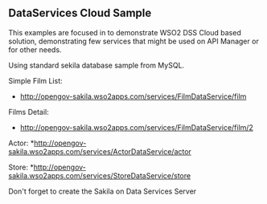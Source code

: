## DataServices Cloud Sample

This examples are focused in to demonstrate WSO2 DSS Cloud based solution, demonstrating few services that might be used on API Manager or for other needs.

Using standard sekila database sample from MySQL.

Simple Film List: 
* http://opengov-sakila.wso2apps.com/services/FilmDataService/film

Films Detail: 
* http://opengov-sakila.wso2apps.com/services/FilmDataService/film/2

Actor:
*http://opengov-sakila.wso2apps.com/services/ActorDataService/actor

Store:
*http://opengov-sakila.wso2apps.com/services/StoreDataService/store

Don't forget to create the Sakila on Data Services Server